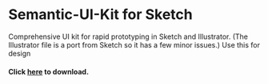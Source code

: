 # Semantic-UI-Kit for Sketch

Comprehensive UI kit for rapid prototyping in Sketch and Illustrator.
(The Illustrator file is a port from Sketch so it has a few minor issues.)
Use this for design

#### Click <a href="https://github.com/garystover/Semantic-UI-Kit/archive/master.zip">here</a> to download.
